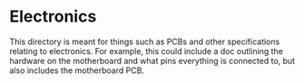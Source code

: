 # Electronics

This directory is meant for things such as PCBs and other specifications relating to electronics. For example, this could include a doc outlining the hardware on the motherboard and what pins everything is connected to, but also includes the motherboard PCB.
